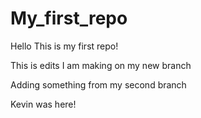 
# My_first_repo

Hello
This is my first repo!

This is edits I am making on my new branch

Adding something from my second branch

Kevin was here!
